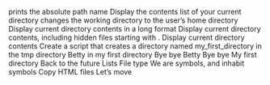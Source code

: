 prints the absolute path name
Display the contents list of your current directory
changes the working directory to the user’s home directory
Display current directory contents in a long format
Display current directory contents, including hidden files starting with .
Display current directory contents
Create a script that creates a directory named my_first_directory in the tmp directory
Betty in my first directory
Bye bye Betty
Bye bye My first directory
Back to the future
Lists
File type
We are symbols, and inhabit symbols
Copy HTML files
Let’s move
